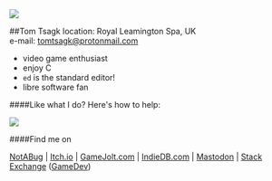 <img id="icon" src="@DIR_IMAGES@icon_tomtsagk.png"/>

##Tom Tsagk
location: Royal Leamington Spa, UK<br>
e-mail: tomtsagk@protonmail.com<br>

* video game enthusiast
* enjoy C
* `ed` is the standard editor!
* libre software fan

####Like what I do? Here's how to help:

<!-- Liberapay Donation Button -->
<a href="https://liberapay.com/DarkDimension/donate" target="_blank">
	<img src="@DIR_IMAGES@liberapay_donate.png"/>
</a>

####Find me on

[NotABug](https://notabug.org/tomtsagk) |
[Itch.io](https://darkdimension.itch.io/) |
[GameJolt.com](https://gamejolt.com/@DarkDimension) |
[IndieDB.com](https://www.indiedb.com/members/darkdimension) |
[Mastodon](https://hostux.social/@darkdimension) |
[Stack Exchange](https://stackexchange.com/users/3568134) ([GameDev](https://gamedev.stackexchange.com/users/50867/tomtsagk))
